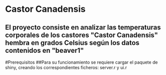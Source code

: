 # Castor Canadensis
## El proyecto consiste en analizar las temperaturas corporales de los castores "Castor Canadensis" hembra en grados Celsius según los datos contenidos en "beaver1"

#Prerequisitos
##Para su funcionamiento se requiere cargar el paquete de shiny, creando los correspondientes ficheros: server.r y ui.r

